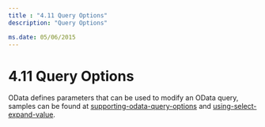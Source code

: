 ```yaml
---
title : "4.11 Query Options"
description: "Query Options"

ms.date: 05/06/2015
---
```

# 4.11 Query Options

OData defines parameters that can be used to modify an OData query, samples can be found at [supporting-odata-query-options](https://www.asp.net/web-api/overview/odata-support-in-aspnet-web-api/supporting-odata-query-options) and [using-select-expand-value](https://www.asp.net/web-api/overview/odata-support-in-aspnet-web-api/using-$select,-$expand,-and-$value).
